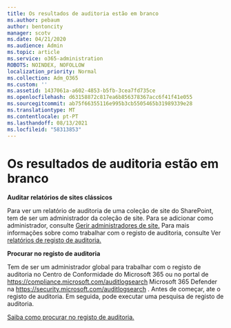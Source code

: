 ```yaml
---
title: Os resultados de auditoria estão em branco
ms.author: pebaum
author: bentoncity
manager: scotv
ms.date: 04/21/2020
ms.audience: Admin
ms.topic: article
ms.service: o365-administration
ROBOTS: NOINDEX, NOFOLLOW
localization_priority: Normal
ms.collection: Adm_O365
ms.custom: ''
ms.assetid: 1437061a-a602-4853-b5fb-3cea7fd735ce
ms.openlocfilehash: d63158872c817ea6b856378367acc6f41f41e055
ms.sourcegitcommit: ab75f66355116e995b3cb5505465b31989339e28
ms.translationtype: MT
ms.contentlocale: pt-PT
ms.lasthandoff: 08/13/2021
ms.locfileid: "58313853"
---
```

# <a name="auditing-results-are-blank"></a>Os resultados de auditoria estão em branco

**Auditar relatórios de sites clássicos**
  
Para ver um relatório de auditoria de uma coleção de site do SharePoint, tem de ser um administrador da coleção de site. Para se adicionar como administrador, consulte [Gerir administradores de site.](https://docs.microsoft.com/sharepoint/manage-site-collection-administrators) Para mais informações sobre como trabalhar com o registo de auditoria, consulte Ver [relatórios de registo de auditoria.](https://support.microsoft.com/office/view-audit-log-reports-b37c5869-1b47-4a82-a30d-ea20070fe527)
  
**Procurar no registo de auditoria**
  
Tem de ser um administrador global para trabalhar com o registo de auditoria no Centro de Conformidade do Microsoft 365 ou no portal de <https://compliance.microsoft.com/auditlogsearch> Microsoft 365 Defender na <https://security.microsoft.com/auditlogsearch> . Antes de começar, ate o registo de auditoria. Em seguida, pode executar uma pesquisa de registo de auditoria.
  
[Saiba como procurar no registo de auditoria.](https://docs.microsoft.com/microsoft-365/compliance/search-the-audit-log-in-security-and-compliance#search-the-audit-log)
